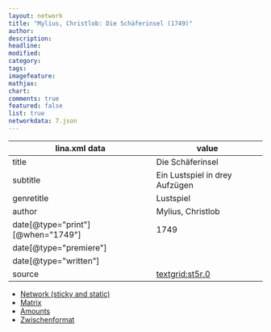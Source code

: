 ```yaml
---
layout: network
title: "Mylius, Christlob: Die Schäferinsel (1749)"
author:
description:
headline:
modified:
category:
tags:
imagefeature: 
mathjax: 
chart: 
comments: true
featured: false
list: true
networkdata: 7.json
---
```

lina.xml data  | value
------------- | -------------
title|Die Schäferinsel
subtitle|Ein Lustspiel in drey Aufzügen
genretitle|Lustspiel
author|Mylius, Christlob
date[@type="print"][@when="1749"]|1749
date[@type="premiere"]|
date[@type="written"]|
source|[textgrid:st5r.0](https://textgridlab.org/1.0/tgcrud-public/rest/textgrid:st5r.0/data)



* [Network (sticky and static)](/network7)
* [Matrix](/matrix7)
* [Amounts](/amounts7)
* [Zwischenformat](/lina7 )
